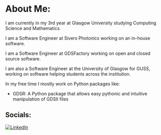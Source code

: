 # About Me:
I am currently in my 3rd year at Glasgow University studying Computing Science and Mathematics. 

I am a Software Engineer at Sivers Photonics working on an in-house software.

I am a Software Engineer at GDSFactory working on open and closed source software.

I am also a Software Engineer at the University of Glasgow for GUSS, working on software helping students across the institution.

In my free time I mostly work on Python packages like:
- GDSR: A Python package that allows easy pythonic and intuitive manipulation of GDSII files

## Socials:
[![LinkedIn](https://img.shields.io/badge/LinkedIn-%230077B5.svg?logo=linkedin&logoColor=white)](https://linkedin.com/in/https://www.linkedin.com/in/matthew-mckee-227401289) 


